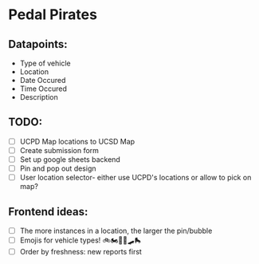 # Pedal Pirates

## Datapoints:
- Type of vehicle
- Location
- Date Occured
- Time Occured
- Description

## TODO:
- [ ] UCPD Map locations to UCSD Map
- [ ] Create submission form
- [ ] Set up google sheets backend
- [ ] Pin and pop out design
- [ ] User location selector- either use UCPD's locations or allow to pick on map?

## Frontend ideas:
- [ ] The more instances in a location, the larger the pin/bubble
- [ ] Emojis for vehicle types! 🚲🏍️🛴🛵🛹🛼
- [ ] Order by freshness: new reports first